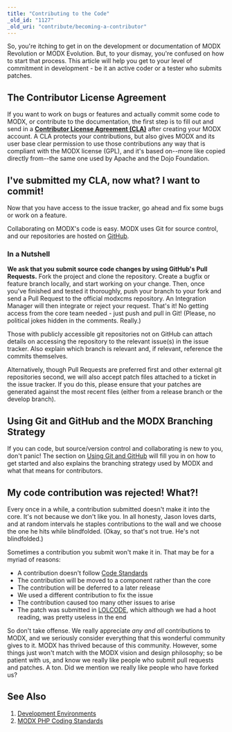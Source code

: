```yaml
---
title: "Contributing to the Code"
_old_id: "1127"
_old_uri: "contribute/becoming-a-contributor"
---
```


So, you're itching to get in on the development or documentation of MODX Revolution or MODX Evolution. But, to your dismay, you're confused on how to start that process. This article will help you get to your level of commitment in development - be it an active coder or a tester who submits patches.

## The Contributor License Agreement

If you want to work on bugs or features and actually commit some code to MODX, or contribute to the documentation, the first step is to fill out and send in a **[Contributor License Agreement (CLA)](http://develop.modx.com/contribute/cla/)** after creating your MODX account. A CLA protects your contributions, but also gives MODX and its user base clear permission to use those contributions any way that is compliant with the MODX license (GPL), and it's based on--more like copied directly from--the same one used by Apache and the Dojo Foundation.

## I've submitted my CLA, now what? I want to commit!

Now that you have access to the issue tracker, go ahead and fix some bugs or work on a feature.

Collaborating on MODX's code is easy. MODX uses Git for source control, and our repositories are hosted on [GitHub](http://github.com/modxcms/).

### In a Nutshell

**We ask that you submit source code changes by using GitHub's Pull Requests.** Fork the project and clone the repository. Create a bugfix or feature branch locally, and start working on your change. Then, once you've finished and tested it thoroughly, push your branch to your fork and send a Pull Request to the official modxcms repository. An Integration Manager will then integrate or reject your request. That's it! No getting access from the core team needed - just push and pull in Git! (Please, no political jokes hidden in the comments. Really.)

Those with publicly accessible git repositories not on GitHub can attach details on accessing the repository to the relevant issue(s) in the issue tracker. Also explain which branch is relevant and, if relevant, reference the commits themselves.

Alternatively, though Pull Requests are preferred first and other external git repositories second, we will also accept patch files attached to a ticket in the issue tracker. If you do this, please ensure that your patches are generated against the most recent files (either from a release branch or the develop branch).

## Using Git and GitHub and the MODX Branching Strategy

If you can code, but source/version control and collaborating is new to you, don't panic! The section on [Using Git and GitHub](/community/contribute/using-git-and-github/ "Using Git and GitHub") will fill you in on how to get started and also explains the branching strategy used by MODX and what that means for contributors.

## My code contribution was rejected! What?!

Every once in a while, a contribution submitted doesn't make it into the core. It's not because we don't like you. In all honesty, Jason loves darts, and at random intervals he staples contributions to the wall and we choose the one he hits while blindfolded. (Okay, so that's not true. He's not blindfolded.)

Sometimes a contribution you submit won't make it in. That may be for a myriad of reasons:

- A contribution doesn't follow [Code Standards](_legacy/developing-in-modx/code-standards "Code Standards")
- The contribution will be moved to a component rather than the core
- The contribution will be deferred to a later release
- We used a different contribution to fix the issue
- The contribution caused too many other issues to arise
- The patch was submitted in [LOLCODE](http://lolcode.org/), which although we had a hoot reading, was pretty useless in the end

So don't take offense. We really appreciate _any and all_ contributions to MODX, and we seriously consider everything that this wonderful community gives to it. MODX has thrived because of this community. However, some things just won't match with the MODX vision and design philosophy; so be patient with us, and know we really like people who submit pull requests and patches. A ton. Did we mention we really like people who have forked us?

## See Also

1. [Development Environments](/contribute/code/development-environment)
2. [MODX PHP Coding Standards](/contribute/code/coding-standards)
